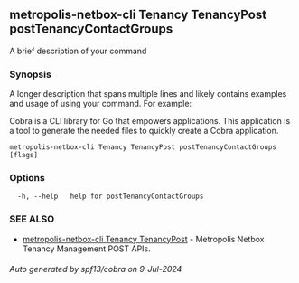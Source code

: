 ## metropolis-netbox-cli Tenancy TenancyPost postTenancyContactGroups

A brief description of your command

### Synopsis

A longer description that spans multiple lines and likely contains examples
and usage of using your command. For example:

Cobra is a CLI library for Go that empowers applications.
This application is a tool to generate the needed files
to quickly create a Cobra application.

```
metropolis-netbox-cli Tenancy TenancyPost postTenancyContactGroups [flags]
```

### Options

```
  -h, --help   help for postTenancyContactGroups
```

### SEE ALSO

* [metropolis-netbox-cli Tenancy TenancyPost]()	 - Metropolis Netbox Tenancy Management POST APIs.

###### Auto generated by spf13/cobra on 9-Jul-2024
